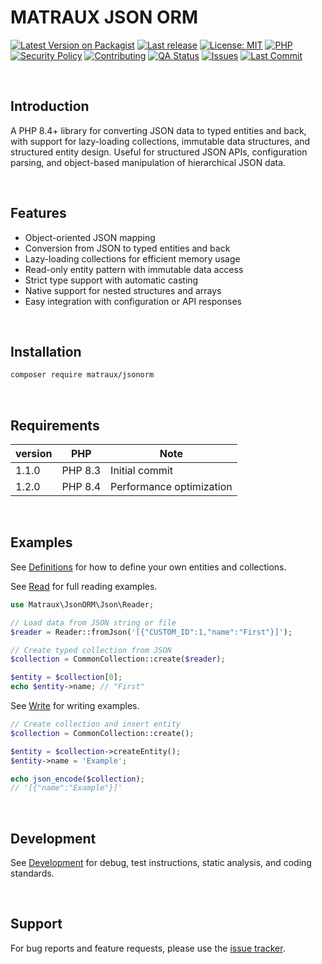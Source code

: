 # MATRAUX JSON ORM
[![Latest Version on Packagist](https://img.shields.io/packagist/v/matraux/jsonorm.svg?logo=packagist&logoColor=white)](https://packagist.org/packages/matraux/jsonorm)
[![Last release](https://img.shields.io/github/v/release/matraux/jsonorm?display_name=tag&logo=github&logoColor=white)](https://github.com/matraux/jsonorm/releases)
[![License: MIT](https://img.shields.io/badge/license-MIT-blue.svg?logo=open-source-initiative&logoColor=white)](LICENSE)
[![PHP](https://img.shields.io/badge/PHP-8.4+-blue.svg?logo=php&logoColor=white)](https://php.net)
[![Security Policy](https://img.shields.io/badge/Security-Policy-blue?logo=bitwarden&logoColor=white)](./.github/SECURITY.md)
[![Contributing](https://img.shields.io/badge/Contributing-Disabled-lightgrey?logo=github&logoColor=white)](CONTRIBUTING.md)
[![QA Status](https://img.shields.io/github/actions/workflow/status/matraux/jsonorm/qa.yml?label=Quality+Assurance&logo=checkmarx&logoColor=white)](https://github.com/matraux/jsonorm/actions/workflows/qa.yml)
[![Issues](https://img.shields.io/github/issues/matraux/jsonorm?logo=github&logoColor=white)](https://github.com/matraux/jsonorm/issues)
[![Last Commit](https://img.shields.io/github/last-commit/matraux/jsonorm?logo=git&logoColor=white)](https://github.com/matraux/jsonorm/commits)

<br>

## Introduction
A PHP 8.4+ library for converting JSON data to typed entities and back, with support for lazy-loading collections, immutable data structures, and structured entity design.
Useful for structured JSON APIs, configuration parsing, and object-based manipulation of hierarchical JSON data.


<br>

## Features
- Object-oriented JSON mapping
- Conversion from JSON to typed entities and back
- Lazy-loading collections for efficient memory usage
- Read-only entity pattern with immutable data access
- Strict type support with automatic casting
- Native support for nested structures and arrays
- Easy integration with configuration or API responses

<br>

## Installation
```bash
composer require matraux/jsonorm
```

<br>

## Requirements
| version | PHP | Note
|----|---|---
| 1.1.0 | PHP 8.3 | Initial commit
| 1.2.0 | PHP 8.4 | Performance optimization

<br>

## Examples
See [Definitions](./docs/Definitions.md)  for how to define your own entities and collections.

See [Read](./docs/Read.md) for full reading examples.
```php
use Matraux\JsonORM\Json\Reader;

// Load data from JSON string or file
$reader = Reader::fromJson('[{"CUSTOM_ID":1,"name":"First"}]');

// Create typed collection from JSON
$collection = CommonCollection::create($reader);

$entity = $collection[0];
echo $entity->name; // "First"
```

See [Write](./docs/Write.md) for writing examples.
```php
// Create collection and insert entity
$collection = CommonCollection::create();

$entity = $collection->createEntity();
$entity->name = 'Example';

echo json_encode($collection);
// '[{"name":"Example"}]'
```

<br>

## Development
See [Development](./docs/Development.md) for debug, test instructions, static analysis, and coding standards.

<br>

## Support
For bug reports and feature requests, please use the [issue tracker](https://github.com/matraux/jsonorm/issues).